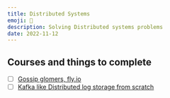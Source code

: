 ```yaml
---
title: Distributed Systems
emoji: 🎡
description: Solving Distributed systems problems
date: 2022-11-12
---
```


## Courses and things to complete

- [ ] [Gossip glomers, fly.io](https://fly.io/dist-sys/)
- [ ] [Kafka like Distributed log storage from scratch]()